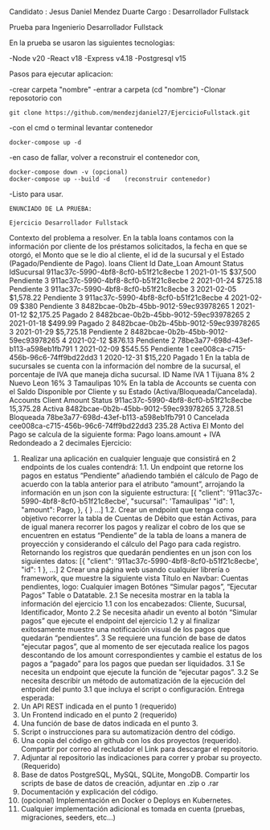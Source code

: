 Candidato : Jesus Daniel Mendez Duarte 
Cargo : Desarrollador Fullstack

Prueba para Ingenierio Desarrollador Fullstack

En la prueba se usaron las siguientes tecnologias:

-Node v20
-React v18
-Express v4.18
-Postgresql v15

Pasos para ejecutar aplicacion:

-crear carpeta "nombre"
-entrar a carpeta  (cd "nombre")
-Clonar reposotorio con 

    git clone https://github.com/mendezjdaniel27/EjercicioFullstack.git

-con el cmd o terminal levantar contenedor

    docker-compose up -d

-en caso de fallar, volver a reconstruir el contenedor con,

    docker-compose down -v (opcional)
    docker-compose up --build -d    (reconstruir contenedor)

-Listo para usar.



    ENUNCIADO DE LA PRUEBA:

    Ejercicio Desarrollador Fullstack
Contexto del problema a resolver.
En la tabla loans contamos con la información por cliente de los préstamos solicitados, la
fecha en que se otorgó, el Monto que se le dio al cliente, el id de la sucursal y el Estado
(Pagado/Pendiente de Pago).
loans
Client Id Date_Loan Amount Status IdSucursal
911ac37c-5990-4bf8-8cf0-b51f21c8ecbe 1 2021-01-15 $37,500 Pendiente 3
911ac37c-5990-4bf8-8cf0-b51f21c8ecbe 2 2021-01-24 $725.18 Pendiente 3
911ac37c-5990-4bf8-8cf0-b51f21c8ecbe 3 2021-02-05 $1,578.22 Pendiente 3
911ac37c-5990-4bf8-8cf0-b51f21c8ecbe 4 2021-02-09 $380 Pendiente 3
8482bcae-0b2b-45bb-9012-59ec93978265 1 2021-01-12 $2,175.25 Pagado 2
8482bcae-0b2b-45bb-9012-59ec93978265 2 2021-01-18 $499.99 Pagado 2
8482bcae-0b2b-45bb-9012-59ec93978265 3 2021-01-29 $5,725.18 Pendiente 2
8482bcae-0b2b-45bb-9012-59ec93978265 4 2021-02-12 $876.13 Pendiente 2
78be3a77-698d-43ef-b113-a598eb1fb791 1 2021-02-09 $545.55 Pendiente 1
cee008ca-c715-456b-96c6-74ff9bd22dd3 1 2020-12-31 $15,220 Pagado 1
En la tabla de sucursales se cuenta con la información del nombre de la sucursal, el
porcentaje de IVA que maneja dicha sucursal.
ID Name IVA
1 Tijuana 8%
2 Nuevo Leon 16%
3 Tamaulipas 10%
En la tabla de Accounts se cuenta con el Saldo Disponible por Cliente y su Estado
(Activa/Bloqueada/Cancelada).
Accounts
Client Amount Status
911ac37c-5990-4bf8-8cf0-b51f21c8ecbe 15,375.28 Activa
8482bcae-0b2b-45bb-9012-59ec93978265 3,728.51 Bloqueada
78be3a77-698d-43ef-b113-a598eb1fb791 0 Cancelada
cee008ca-c715-456b-96c6-74ff9bd22dd3 235.28 Activa
El Monto del Pago se calcula de la siguiente forma:
Pago loans.amount + IVA Redondeado a 2
decimales
Ejercicio:
1. Realizar una aplicación en cualquier lenguaje que consistirá en 2 endpoints de los
cuales contendrá:
1.1. Un endpoint que retorne los pagos en estatus “Pendiente” añadiendo también el
cálculo de Pago de acuerdo con la tabla anterior para el atributo “amount”,
arrojando la información en un json con la siguiente estructura:
[{
 "client": '911ac37c-5990-4bf8-8cf0-b51f21c8ecbe',
 "sucursal": 'Tamaulipas'
 "id": 1,
 "amount": Pago,
}, { } …]
1.2. Crear un endpoint que tenga como objetivo recorrer la tabla de Cuentas de Débito
que están Activas, para de igual manera recorrer los pagos y realizar el cobro de los
que se encuentren en estatus “Pendiente” de la tabla de loans a manera de
proyección y considerando el cálculo del Pago para cada registro.
Retornando los registros que quedarán pendientes en un json con los siguientes
datos:
[{
 "client": '911ac37c-5990-4bf8-8cf0-b51f21c8ecbe',
 "id": 1 }, …]
2 Crear una página web usando cualquier librería o framework, que muestre la
siguiente vista
Título en Navbar: Cuentas pendientes,
logo: Cualquier imagen
Botónes “Simular pagos”, “Ejecutar Pagos”
Table o Datatable.
2.1 Se necesita mostrar en la tabla la información del ejercicio 1.1 con los encabezados:
Cliente, Sucursal, Identificador, Monto
2.2 Se necesita añadir un evento al botón “Simular pagos” que ejecute el endpoint del
ejercicio 1.2 y al finalizar exitosamente muestre una notificación visual de los pagos
que quedarán “pendientes”.
3 Se requiere una función de base de datos “ejecutar pagos”, que al momento de ser
ejecutada realice los pagos descontando de los amount correspondientes y cambie
el estatus de los pagos a “pagado” para los pagos que puedan ser liquidados.
3.1 Se necesita un endpoint que ejecute la función de “ejecutar pagos”.
3.2 Se necesita describir un método de automatización de la ejecución del entpoint del
punto 3.1 que incluya el script o configuración.
Entrega esperada:
1. Un API REST indicada en el punto 1 (requerido)
2. Un Frontend indicado en el punto 2 (requerido)
3. Una función de base de datos indicada en el punto 3.
4. Script o instrucciones para su automatización dentro del código.
5. Una copia del código en github con los dos proyectos (requerido). Compartir por
correo al reclutador el Link para descargar el repositorio.
6. Adjuntar al repositorio las indicaciones para correr y probar su proyecto. (Requerido)
7. Base de datos PostgreSQL, MySQL, SQLite, MongoDB. Compartir los scripts de base
de datos de creación, adjuntar en .zip o .rar
8. Documentación y explicación del código.
9. (opcional) Implementación en Docker o Deploys en Kubernetes.
10. Cualquier implementación adicional es tomada en cuenta (pruebas, migraciones,
seeders, etc…)